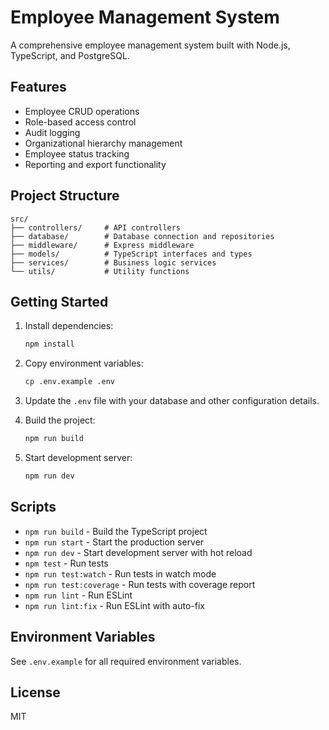 # Employee Management System

A comprehensive employee management system built with Node.js, TypeScript, and PostgreSQL.

## Features

- Employee CRUD operations
- Role-based access control
- Audit logging
- Organizational hierarchy management
- Employee status tracking
- Reporting and export functionality

## Project Structure

```
src/
├── controllers/     # API controllers
├── database/        # Database connection and repositories
├── middleware/      # Express middleware
├── models/          # TypeScript interfaces and types
├── services/        # Business logic services
└── utils/           # Utility functions
```

## Getting Started

1. Install dependencies:
   ```bash
   npm install
   ```

2. Copy environment variables:
   ```bash
   cp .env.example .env
   ```

3. Update the `.env` file with your database and other configuration details.

4. Build the project:
   ```bash
   npm run build
   ```

5. Start development server:
   ```bash
   npm run dev
   ```

## Scripts

- `npm run build` - Build the TypeScript project
- `npm run start` - Start the production server
- `npm run dev` - Start development server with hot reload
- `npm test` - Run tests
- `npm run test:watch` - Run tests in watch mode
- `npm run test:coverage` - Run tests with coverage report
- `npm run lint` - Run ESLint
- `npm run lint:fix` - Run ESLint with auto-fix

## Environment Variables

See `.env.example` for all required environment variables.

## License

MIT